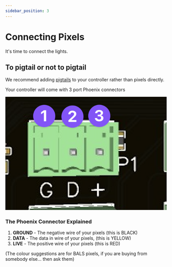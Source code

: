 ```yaml
---
sidebar_position: 3
---
```


# Connecting Pixels
It's time to connect the lights.

## To pigtail or not to pigtail

We recommend adding [pigtails](https://buildalightshow.com/accessories-hardware/113-weatherproof-pigtails.html) to your controller rather than pixels directly.

Your controller will come with 3 port Phoenix connectors 

![Phoenix Connector](../img/phoenix-connector.png)

### The Phoenix Connector Explained

1. **GROUND** - The negative wire of your pixels (this is BLACK)
2. **DATA** - The data in wire of your pixels,  (this is YELLOW)
3. **LIVE** - The positive wire of your pixels (this is RED)

(The colour suggestions are for BALS pixels, if you are buying from somebody else... then ask them)
